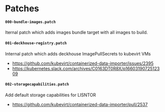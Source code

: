 # Patches

#### `000-bundle-images.patch`

Iternal patch which adds images bundle target with all images to build.

#### `001-deckhouse-registry.patch`

Internal patch which adds deckhouse ImagePullSecrets to kubevirt VMs

- https://github.com/kubevirt/containerized-data-importer/issues/2395
- https://kubernetes.slack.com/archives/C0163DT0R8X/p1660319072512309

#### `002-storagecapabilities.patch`

Add default storage capabilities for LISNTOR

- https://github.com/kubevirt/containerized-data-importer/pull/2537
